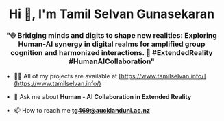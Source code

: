 <h1 align="center">Hi 👋, I'm Tamil Selvan Gunasekaran</h1>
<h3 align="center">"🌐 Bridging minds and digits to shape new realities: Exploring Human-AI synergy in digital realms for amplified group cognition and harmonized interactions. 🚀 #ExtendedReality #HumanAICollaboration"</h3>

- 👨‍💻 All of my projects are available at [https://www.tamilselvan.info/](https://www.tamilselvan.info/)

- 💬 Ask me about **Human - AI Collaboration in Extended Reality**

- 📫 How to reach me **tg469@aucklanduni.ac.nz**
